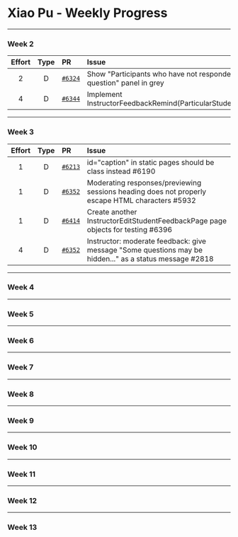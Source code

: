 # Xiao Pu - Weekly Progress

---

### Week 2

Effort| Type | PR | Issue
:----:|:----:|:-----------|:------
2 | D | [`#6324`](https://github.com/TEAMMATES/teammates/pull/6324) | Show "Participants who have not responded to any question" panel in grey
4 | D | [`#6344`](https://github.com/TEAMMATES/teammates/pull/6344) | Implement InstructorFeedbackRemind(ParticularStudents)ActionTest

---
### Week 3

Effort| Type | PR | Issue
:----:|:----:|:-----------|:------
1 | D | [`#6213`](https://github.com/TEAMMATES/teammates/pull/6213) | id="caption" in static pages should be class instead #6190
1 | D | [`#6352`](https://github.com/TEAMMATES/teammates/pull/6352) | Moderating responses/previewing sessions heading does not properly escape HTML characters #5932
1 | D | [`#6414`](https://github.com/TEAMMATES/teammates/pull/6414) | Create another InstructorEditStudentFeedbackPage page objects for testing #6396
4 | D | [`#6352`](https://github.com/TEAMMATES/teammates/pull/6352) | Instructor: moderate feedback: give message "Some questions may be hidden..." as a status message #2818

---
### Week 4

---
### Week 5

---
### Week 6

---
### Week 7

---
### Week 8

---
### Week 9

---
### Week 10

---
### Week 11

---
### Week 12

---
### Week 13

